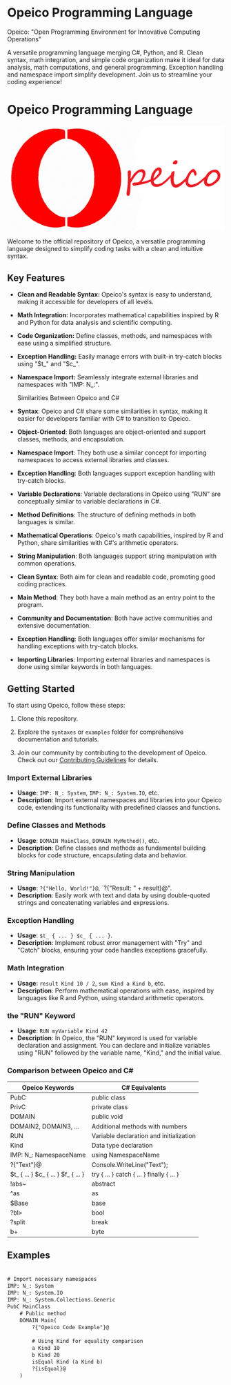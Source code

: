 # Opeico Programming Language
Opeico: "Open Programming Environment for Innovative Computing Operations"

A versatile programming language merging C#, Python, and R. Clean syntax, math integration, and simple code organization make it ideal for data analysis, math computations, and general programming. Exception handling and namespace import simplify development. Join us to streamline your coding experience!

# Opeico Programming Language

![Opeico Logo](Opeico.png)

Welcome to the official repository of Opeico, a versatile programming language designed to simplify coding tasks with a clean and intuitive syntax.

## Key Features

- **Clean and Readable Syntax:** Opeico's syntax is easy to understand, making it accessible for developers of all levels.

- **Math Integration:** Incorporates mathematical capabilities inspired by R and Python for data analysis and scientific computing.

- **Code Organization:** Define classes, methods, and namespaces with ease using a simplified structure.

- **Exception Handling:** Easily manage errors with built-in try-catch blocks using "$t_" and "$c_".

- **Namespace Import:** Seamlessly integrate external libraries and namespaces with "IMP: N_:".

  Similarities Between Opeico and C#

- **Syntax**: Opeico and C# share some similarities in syntax, making it easier for developers familiar with C# to transition to Opeico.

- **Object-Oriented**: Both languages are object-oriented and support classes, methods, and encapsulation.

- **Namespace Import**: They both use a similar concept for importing namespaces to access external libraries and classes.

- **Exception Handling**: Both languages support exception handling with try-catch blocks.

- **Variable Declarations**: Variable declarations in Opeico using "RUN" are conceptually similar to variable declarations in C#.

- **Method Definitions**: The structure of defining methods in both languages is similar.

- **Mathematical Operations**: Opeico's math capabilities, inspired by R and Python, share similarities with C#'s arithmetic operators.

- **String Manipulation**: Both languages support string manipulation with common operations.

- **Clean Syntax**: Both aim for clean and readable code, promoting good coding practices.

- **Main Method**: They both have a main method as an entry point to the program.

- **Community and Documentation**: Both have active communities and extensive documentation.

- **Exception Handling**: Both languages offer similar mechanisms for handling exceptions with try-catch blocks.

- **Importing Libraries**: Importing external libraries and namespaces is done using similar keywords in both languages.


## Getting Started

To start using Opeico, follow these steps:

1. Clone this repository.

2. Explore the `syntaxes` or `examples` folder for comprehensive documentation and tutorials.

3. Join our community by contributing to the development of Opeico. Check out our [Contributing Guidelines](CONTRIBUTING.md) for details.

### Import External Libraries

- **Usage**: `IMP: N_: System`, `IMP: N_: System.IO`, etc.
- **Description**: Import external namespaces and libraries into your Opeico code, extending its functionality with predefined classes and functions.

### Define Classes and Methods

- **Usage**: `DOMAIN MainClass`, `DOMAIN MyMethod()`, etc.
- **Description**: Define classes and methods as fundamental building blocks for code structure, encapsulating data and behavior.

### String Manipulation

- **Usage**: `?{"Hello, World!"}@`, `?{"Result: " + result}@".
- **Description**: Easily work with text and data by using double-quoted strings and concatenating variables and expressions.

### Exception Handling

- **Usage**: `$t_ { ... } $c_ { ... }`.
- **Description**: Implement robust error management with "Try" and "Catch" blocks, ensuring your code handles exceptions gracefully.

### Math Integration

- **Usage**: `result Kind 10 / 2`, `sum Kind a Kind b`, etc.
- **Description**: Perform mathematical operations with ease, inspired by languages like R and Python, using standard arithmetic operators.
  
### the "RUN" Keyword
- **Usage**: `RUN myVariable Kind 42`
- **Description**: In Opeico, the "RUN" keyword is used for variable declaration and assignment. You can declare and initialize variables using "RUN" followed by the variable name, "Kind," and the initial value.

### Comparison between Opeico and C#
Opeico Keywords                  |   C# Equivalents
--------------------------------|------------------------
PubC                            |   public class
PrivC                           |   private class
DOMAIN                          |   public void
DOMAIN2, DOMAIN3, ...           |   Additional methods with numbers
RUN                             |   Variable declaration and initialization
Kind                            |   Data type declaration
IMP: N_: NamespaceName          |   using NamespaceName
?{"Text"}@                      |   Console.WriteLine("Text");
$t_ { ... } $c_ { ... }  $f_ { ... }        |   try { ... } catch { ... } finally { ... }
!abs~                           |   abstract
^as                           |   as
$Base                           |   base
?bl>                            |   bool
?split                          |   break
b+                              |   byte

## Examples

```pubc

# Import necessary namespaces
IMP: N_: System
IMP: N_: System.IO
IMP: N_: System.Collections.Generic
PubC MainClass
    # Public method
    DOMAIN Main(
        ?{"Opeico Code Example"}@

        # Using Kind for equality comparison
        a Kind 10
        b Kind 20
        isEqual Kind (a Kind b)
        ?{isEqual}@
    )

